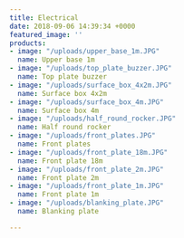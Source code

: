 ```yaml
---
title: Electrical
date: 2018-09-06 14:39:34 +0000
featured_image: ''
products:
- image: "/uploads/upper_base_1m.JPG"
  name: Upper base 1m
- image: "/uploads/top_plate_buzzer.JPG"
  name: Top plate buzzer
- image: "/uploads/surface_box_4x2m.JPG"
  name: Surface box 4x2m
- image: "/uploads/surface_box_4m.JPG"
  name: Surface box 4m
- image: "/uploads/half_round_rocker.JPG"
  name: Half round rocker
- image: "/uploads/front_plates.JPG"
  name: Front plates
- image: "/uploads/front_plate_18m.JPG"
  name: Front plate 18m
- image: "/uploads/front_plate_2m.JPG"
  name: Front plate 2m
- image: "/uploads/front_plate_1m.JPG"
  name: Front plate 1m
- image: "/uploads/blanking_plate.JPG"
  name: Blanking plate

---
```

